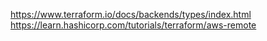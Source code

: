 https://www.terraform.io/docs/backends/types/index.html
https://learn.hashicorp.com/tutorials/terraform/aws-remote